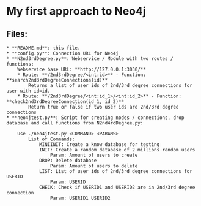 # My first approach to **Neo4j**

## Files:
	* **README.md**: this file.
	* **config.py**: Connection URL for Neo4j
	* **N2nd3rdDegree.py**: Webservice / Module with two routes / functions:
		Webservice base URL: **http://127.0.0.1:3030/**
		* Route: **/2nd3rdDegree/<int:id>** - Function: **search2nd3rdDegreeConnections(id)**
			Returns a list of user ids of 2nd/3rd degree connections for user with id=id.
		* Route: **/2nd3rdDegree/<int:id_1>/<int:id_2>** - Function: **check2nd3rdDegreeConnection(id_1, id_2)**
			Return true or false if two user ids are 2nd/3rd degree connections
	* **neo4jtest.py**: Script for creating nodes / connections, drop database and call functions from N2nd4rdDegree.py:
```
	Use ./neo4jtest.py <COMMAND> <PARAMS>
		List of Commands:
		    MINIINIT: Create a know database for testing
		    INIT: Create a random database of 2 millions random users
		        Param: Amount of users to create
		    DROP: Delete database
		        Param: Amount of users to delete
		    LIST: List of user ids of 2nd/3rd degree connections for USERID
		        Param: USERID
		    CHECK: Check if USERID1 and USERID2 are in 2nd/3rd degree connection
		        Param: USERID1 USERID2
```

